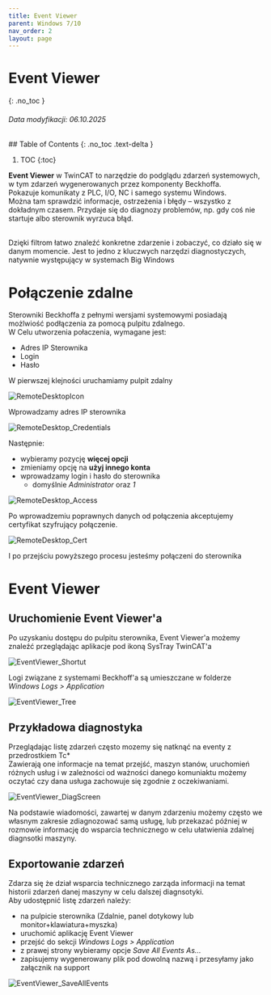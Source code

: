 ```yaml
---
title: Event Viewer
parent: Windows 7/10 
nav_order: 2
layout: page
---
```


# Event Viewer
{: .no_toc }
<h6> Data modyfikacji: 06.10.2025 </h6>
## Table of Contents
{: .no_toc .text-delta }


1. TOC
{:toc}

**Event Viewer** w TwinCAT to narzędzie do podglądu zdarzeń systemowych, w tym zdarzeń wygenerowanych przez komponenty Beckhoffa.  
Pokazuje komunikaty z PLC, I/O, NC i samego systemu Windows.  
Można tam sprawdzić informacje, ostrzeżenia i błędy – wszystko z dokładnym czasem. Przydaje się do diagnozy problemów, np. gdy coś nie startuje albo sterownik wyrzuca błąd.

<br>
Dzięki filtrom łatwo znaleźć konkretne zdarzenie i zobaczyć, co działo się w danym momencie.  
Jest to jedno z kluczwych narzędzi diagnostyczych, natywnie występujący w systemach Big Windows

# Połączenie zdalne 

Sterowniki Beckhoffa z pełnymi wersjami systemowymi posiadają możlwiość podłączenia za pomocą pulpitu zdalnego.  
W Celu utworzenia połaczenia, wymagane jest:
- Adres IP Sterownika
- Login
- Hasło

W pierwszej klejności uruchamiamy pulpit zdalny

![RemoteDesktopIcon](https://ba-pl.github.io/wiki/assets/images/EV/RemoteDesktop_Icon.png "RemoteDesktopIcon")

Wprowadzamy adres IP sterownika

![RemoteDesktop_Credentials](https://ba-pl.github.io/wiki/assets/images/EV/RemoteDesktop_Credentials.png "RemoteDesktop_Credentials")

Następnie:
- wybieramy pozycję **więcej opcji**
- zmieniamy opcję na **użyj innego konta**
- wprowadzamy login i hasło do sterownika
  - domyślnie *Administrator* oraz *1*
  
![RemoteDesktop_Access](https://ba-pl.github.io/wiki/assets/images/EV/RemoteDesktop_Access.png "RemoteDesktop_Access")

Po wprowadzemiu poprawnych danych od połączenia akceptujemy certyfikat szyfrujący połączenie.

![RemoteDesktop_Cert](https://ba-pl.github.io/wiki/assets/images/EV/RemoteDesktop_Cert.png "RemoteDesktop_Cert")

I po przejściu powyższego procesu jesteśmy połączeni do sterownika 

# Event Viewer
## Uruchomienie Event Viewer'a

Po uzyskaniu dostępu do pulpitu sterownika, Event Viewer'a możemy znaleźć przeglądając aplikacje pod ikoną SysTray TwinCAT'a

![EventViewer_Shortut](https://ba-pl.github.io/wiki/assets/images/EV/EventViewer_Shortcut.png "EventViewer_Shortut")

Logi związane z systemami Beckhoff'a są umieszczane w folderze *Windows Logs > Application* 

![EventViewer_Tree](https://ba-pl.github.io/wiki/assets/images/EV/EventViewer_Tree.png "EventViewer_Tree")

## Przykładowa diagnostyka

Przeglądając listę zdarzeń często mozemy się natknąć na eventy z przedrostkiem Tc*
<br>
Zawierają one informacje na temat przejść, maszyn stanów, uruchomień różnych usług i w zależności od ważności danego komuniaktu możemy oczytać czy dana usługa zachowuje się zgodnie z oczekiwaniami.


![EventViewer_DiagScreen](https://ba-pl.github.io/wiki/assets/images/EV/EventViewer_DiagScreen.png "EventViewer_DiagScreen")

Na podstawie wiadomości, zawartej w danym zdarzeniu możemy często we własnym zakresie zdiagnozować samą usługę, lub przekazać później w rozmowie informację do wsparcia technicznego w celu ułatwienia zdalnej diagnsotki maszyny.

## Exportowanie zdarzeń

Zdarza się że dział wsparcia technicznego zarząda informacji na temat historii zdarzeń danej maszyny w celu dalszej diagnsotyki.  
Aby udostępnić listę zdarzeń należy:
- na pulpicie sterownika (Zdalnie, panel dotykowy lub monitor+klawiatura+myszka)
- uruchomić aplikację Event Viewer
- przejść do sekcji *Windows Logs > Application* 
- z prawej strony wybieramy opcje *Save All Events As...*
- zapisujemy wygenerowany plik pod dowolną nazwą i przesyłamy jako załącznik na support

![EventViewer_SaveAllEvents](https://ba-pl.github.io/wiki/assets/images/EV/EventViewer_SaveAllEvents.png "EventViewer_SaveAllEvents")

